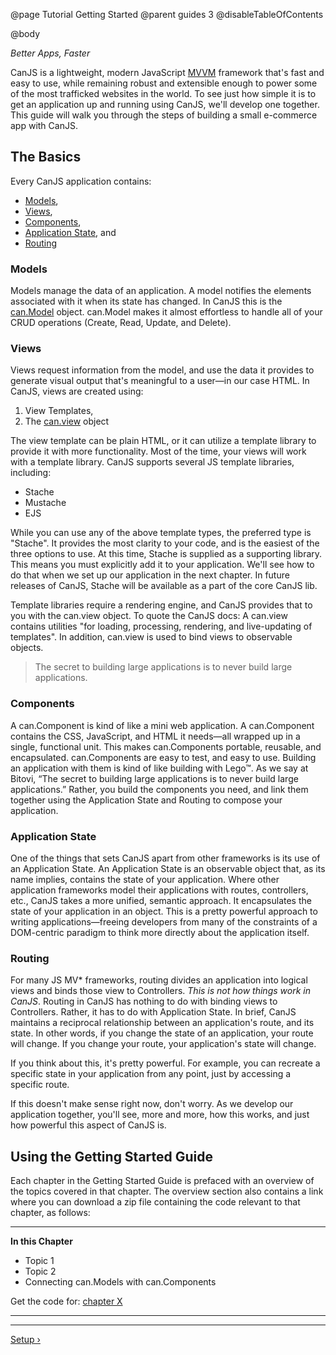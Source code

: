 @page Tutorial Getting Started
@parent guides 3
@disableTableOfContents

@body

<div class="getting-started">

*Better Apps, Faster*

CanJS is a lightweight, modern JavaScript <a href="https://en.wikipedia.org/wiki/Model_View_ViewModel" target="_blank">MVVM</a>
framework that's fast and easy to use, while remaining robust and extensible
enough to power some of the most trafficked websites in the world. To see just
how simple it is to get an application up and running using CanJS, we'll
develop one together. This guide will walk you through the steps of building
a small e-commerce app with CanJS.

## The Basics
Every CanJS application contains:

- [Models](#models),
- [Views](#views),
- [Components](#components),
- [Application State](#appstate), and
- [Routing](#routing)

### Models <a name="models"></a>
Models manage the data of an application. A model notifies the elements
associated with it when its state has changed. In CanJS this is the [can.Model](../docs/can.Model.html)
object. can.Model makes it almost effortless to handle all of your CRUD
operations (Create, Read, Update, and Delete).

### Views <a name="views"></a>
Views request information from the model, and use the data it provides to
generate visual output that's meaningful to a user—in our case HTML. In
CanJS, views are created using:

1. View Templates,
2. The [can.view](../docs/can.view.html) object

The view template can be plain HTML, or it can utilize a template library
to provide it with more functionality. Most of the time, your views will work
with a template library. CanJS supports several JS template libraries,
including:

- Stache
- Mustache
- EJS

While you can use any of the above template types, the preferred type
is "Stache". It provides the most clarity to your code, and is the easiest
of the three options to use. At this time, Stache is supplied as a supporting
library. This means you must explicitly add it to your application. We'll see
how to do that when we set up our application in the next chapter. In future
releases of CanJS, Stache will be available as a part of the core CanJS lib.

Template libraries require a rendering engine, and CanJS provides that to
you with the can.view object. To quote the CanJS docs: A can.view contains
utilities "for loading, processing, rendering, and live-updating of
templates". In addition, can.view is used to bind views to observable
objects.

> The secret to building large applications is to never build large applications.

### Components <a name="components"></a>
A can.Component is kind of like a mini web application. A can.Component
contains the CSS, JavaScript, and HTML it needs—all wrapped up in a single,
functional unit. This makes can.Components portable, reusable, and
encapsulated. can.Components are easy to test, and easy to use. Building an
application with them is kind of like building with Lego&trade;. As we say
at Bitovi, “The secret to building large applications is to never build large
applications.” Rather, you build the components you need, and link them
together using the Application State and Routing to compose your application.

### Application State <a name="appstate"></a>
One of the things that sets CanJS apart from other frameworks is its use
of an Application State. An Application State is an observable object that,
as its name implies, contains the state of your application. Where other
application frameworks model their applications with routes, controllers, etc.,
CanJS takes a more unified, semantic approach. It encapsulates the state
of your application in an object. This is a pretty powerful approach to
writing applications—freeing developers from many of the constraints of a
DOM-centric paradigm to think more directly about the application itself.

### Routing <a name="routing"></a>
For many JS MV* frameworks, routing divides an application into logical views
and binds those view to Controllers. *This is not how things work in
CanJS*. Routing in CanJS has nothing to do with binding views to Controllers.
Rather, it has to do with Application State. In brief,
CanJS maintains a reciprocal relationship between an application's route,
and its state. In other words, if you change the state of an application,
your route will change. If you change your route, your application's state
will change.

If you think about this, it's pretty powerful. For example, you can recreate
a specific state in your application from any point, just by accessing a
specific route.

If this doesn't make sense right now, don't worry. As we develop our
application together, you'll see, more and more, how this works, and just
how powerful this aspect of CanJS is.

## Using the Getting Started Guide
Each chapter in the Getting Started Guide is prefaced with an overview of the topics covered in that chapter. The overview section also contains a link where you can download a zip file containing the code relevant to that chapter, as follows:

- - -
**In this Chapter**
 - Topic 1
 - Topic 2
 - Connecting can.Models with can.Components

Get the code for: [chapter X]()

- - -

- - -

<span class="pull-right">[Setup &rsaquo;](Setup.html)</span>

</div>
